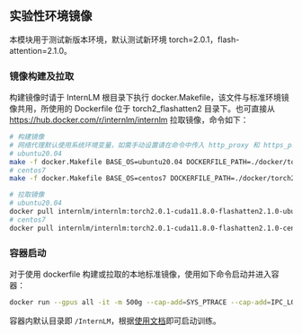 ## 实验性环境镜像
本模块用于测试新版本环境，默认测试新环境 torch=2.0.1，flash-attention=2.1.0。

### 镜像构建及拉取
构建镜像时请于 InternLM 根目录下执行 docker.Makefile，该文件与标准环境镜像共用，所使用的 Dockerfile 位于 torch2_flashatten2 目录下。也可直接从 https://hub.docker.com/r/internlm/internlm 拉取镜像，命令如下：
```bash
# 构建镜像
# 网络代理默认使用系统环境变量，如需手动设置请在命令中传入 http_proxy 和 https_proxy。
# ubuntu20.04
make -f docker.Makefile BASE_OS=ubuntu20.04 DOCKERFILE_PATH=./docker/torch2_flashatten2/Dockerfile-ubuntu CUDA_VERSION=11.8.0 PYTORCH_VERSION=2.0.1 TORCHVISION_VERSION=0.15.2 TORCHAUDIO_VERSION=2.0.2 FLASH_ATTEN_VERSION=2.1.0
# centos7
make -f docker.Makefile BASE_OS=centos7 DOCKERFILE_PATH=./docker/torch2_flashatten2/Dockerfile-centos CUDA_VERSION=11.8.0 PYTORCH_VERSION=2.0.1 TORCHVISION_VERSION=0.15.2 TORCHAUDIO_VERSION=2.0.2 FLASH_ATTEN_VERSION=2.1.0

# 拉取镜像
# ubuntu20.04
docker pull internlm/internlm:torch2.0.1-cuda11.8.0-flashatten2.1.0-ubuntu20.04 
# centos7
docker pull internlm/internlm:torch2.0.1-cuda11.8.0-flashatten2.1.0-centos7
```

### 容器启动
对于使用 dockerfile 构建或拉取的本地标准镜像，使用如下命令启动并进入容器：
```bash
docker run --gpus all -it -m 500g --cap-add=SYS_PTRACE --cap-add=IPC_LOCK --shm-size 20g --network=host --name myinternlm internlm/internlm:torch2.0.1-cuda11.8.0-flashatten2.1.0-centos7 bash
```
容器内默认目录即 `/InternLM`，根据[使用文档](../doc/usage.md)即可启动训练。
